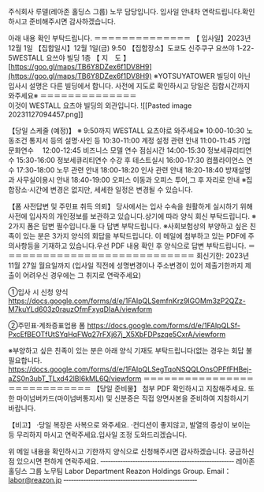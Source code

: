 주식회사 루델(레아존 홀딩스 그룹) 노무 담당입니다.
입사일 안내차 연락드립니다.확인하시고 준비해주시면 감사하겠습니다.

아래 내용 확인 부탁드립니다.
 ＝＝＝＝＝＝＝＝＝＝＝＝＝＝
【 입사일】2023년 12월 1일
【집합일시】12월 1일(금) 9:50
【집합장소】도쿄도 신주쿠구 요쓰야 1-22-5WESTALL 요쓰야 빌딩 1층
【  지　도  】[https://goo.gl/maps/TB6Y8DZex6f1DV8H9](https://goo.gl/maps/TB6Y8DZex6f1DV8H9)
※YOTSUYATOWER 빌딩이 아닌 입사시 설명은 다른 빌딩에서 합니다.
사전에 지도로 확인하시고 당일은 집합시간까지 와주세요※
＝＝＝＝＝＝＝＝＝＝＝＝＝＝  
이것이 WESTALL 요츠야 빌딩의 외관입니다.
![[Pasted image 20231127094457.png]]

【당일 스케줄 (예정)】
※ 9:50까지 WESTALL 요츠야로 와주세요※
10:00-10:30 노동조건 통지서 등의 설명·사인 등
10:30-11:00 계정 설정 관련 안내
11:00-11:45 기업문화연수　
12:00-12:45 비즈니스 모델 연수
점심시간
14:00-15:30 정보세큐리티연수
15:30-16:00 정보세큐리티연수 수강 후 테스트실시
16:00-17:30 컴플라이언스 연수
17:30-18:00 노무 관련 안내
18:00-18:20 인사 관련 안내
18:20-18:40 방재설명과 사무실이용시 안내
18:40-19:00 오피스 이동과 오피스 투어,그 후 자리로 안내
※집합장소·시간에 변경은 없지만, 세세한 일정은 변경될 수 있습니다.

【폼 사전답변 및 주민표 취득 의뢰】
당사에서는 입사 수속을 원활하게 실시하기 위해 사전에 입사자의 개인정보를 보관하고 있습니다.상기에 따라 양식 회신 부탁드립니다.
※ 2가지 폼은 답변 필수입니다.둘 다 답변 부탁드립니다.
※사회보험상의 부양하고 싶은 친족이 있는 분은 3가지 양식의 회답을 부탁드립니다.
이 메일에 첨부하고 있는 PDF에 주의사항등을 기재하고 있습니다.우선 PDF 내용 확인 후 양식으로 답변 부탁드립니다.
＝＝＝＝＝＝＝＝＝＝＝＝＝＝＝＝＝＝＝＝＝＝＝＝＝＝＝＝
회신기한: 2023년 11월 27일 월요일까지
(입사일 직전에 성명변경이나 주소변경이 있어 제출기한까지 제출이 어려우신 경우에는
그 취지로 연락주세요)

①입사 시 신청 양식
https://docs.google.com/forms/d/e/1FAIpQLSemfnKrz9IGOMm3zP2QZz-M7kuYLd603z0rauzOfmFxyqDIaA/viewform

②주민표·계좌증표업용 폼
https://docs.google.com/forms/d/e/1FAIpQLSf-PxcEfBEOTfUtSYqHqFWq27rFXj67j_X5XbFDPszqe5CxrA/viewform

※부양하고 싶은 친족이 있는 분은 아래 양식 기재도 부탁드립니다(없는 경우는 회답 불필요합니다.
https://docs.google.com/forms/d/e/1FAIpQLSegTqoNSQQLOnsOPFfFHBej-aZS0n3ubT_TLxd42lBI6kML6Q/viewform
＝＝＝＝＝＝＝＝＝＝＝＝＝＝＝＝＝＝＝＝＝＝＝＝＝＝＝＝
【당일 준비물】
첨부 PDF 확인하시고 지참해주세요.
또한 마이넘버카드(마이넘버통지서) 및 신분증은 직접 양면사본을 준비하여 지참하시기 바랍니다.

【비고】
·당일 복장은 사복으로 와주세요.
·컨디션이 좋지않고, 발열의 증상이 보이는 등 무리하지 마시고 연락주세요.입사일 조정 도와드리겠습니다.

위 메일 내용을 확인하시고 기한까지 양식으로 신청해주시면 감사하겠습니다.
궁금하신 점 있으시면 편하게 연락주세요.
‐‐‐‐‐‐‐‐‐‐‐‐‐‐‐‐‐‐‐‐‐‐‐‐‐‐‐‐‐‐‐‐‐‐‐‐‐‐‐‐‐‐‐‐‐‐‐‐‐‐‐‐‐‐
레아존 홀딩스 그룹 노무팀
Labor Department
Reazon Holdings Group.
Email：labor@reazon.jp
‐‐‐‐‐‐‐‐‐‐‐‐‐‐‐‐‐‐‐‐‐‐‐‐‐‐‐‐‐‐‐‐‐‐‐‐‐‐‐‐‐‐‐‐‐‐‐‐‐‐‐‐‐‐